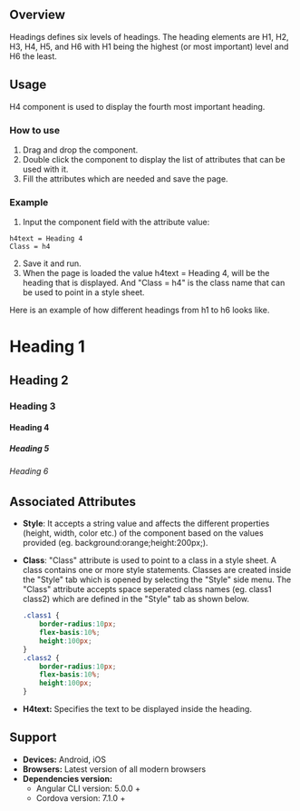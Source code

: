 ## Overview
Headings defines six levels of headings. The heading elements are H1, H2, H3, H4, H5, and H6 with H1 being the highest (or most important) level and H6 the least.

## Usage
H4 component is used to display the fourth most important heading.

### How to use   
1. Drag and drop the component. 
2. Double click the component to display the list of attributes that can be used with it.
3. Fill the attributes which are needed and save the page.

### Example
1. Input the component field with the attribute value:
``` 
h4text = Heading 4
Class = h4
```
2. Save it and run.
3. When the page is loaded the value h4text = Heading 4, will be the heading that is displayed. And "Class = h4" is the class name that can be used to point in a style sheet.

Here is an example of how different headings from h1 to h6 looks like.
# Heading 1
## Heading 2
### Heading 3
#### Heading 4
##### Heading 5
###### Heading 6

## Associated Attributes
- **Style**: It accepts a string value and affects the different properties (height, width, color etc.) of the component based on the values provided (eg. background:orange;height:200px;).

- **Class**: "Class" attribute is used to point to a class in a style sheet. A class contains one or more style statements. Classes are created inside the "Style" tab which is opened by selecting the "Style" side menu. The "Class" attribute accepts space seperated class names (eg. class1 class2) which are defined in the "Style" tab as shown below.
    ```css
    .class1 {
        border-radius:10px;
        flex-basis:10%;
        height:100px;
    }
    .class2 {
        border-radius:10px;
        flex-basis:10%;
        height:100px;
    }
    
- **H4text:** Specifies the text to be displayed inside the heading.

## Support
- **Devices:** Android, iOS
- **Browsers:**  Latest version of all modern browsers
- **Dependencies version:** 
    - Angular CLI version: 5.0.0 + 
    - Cordova version: 7.1.0 +

